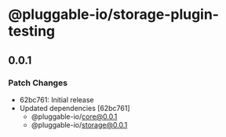 # @pluggable-io/storage-plugin-testing

## 0.0.1

### Patch Changes

- 62bc761: Initial release
- Updated dependencies [62bc761]
  - @pluggable-io/core@0.0.1
  - @pluggable-io/storage@0.0.1
